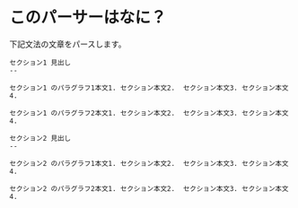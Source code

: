 このパーサーはなに？
====================

下記文法の文章をパースします。

~~~ { .txt }
セクション1 見出し
--

セクション1 のパラグラフ1本文1. セクション本文2.  セクション本文3. セクション本文4.

セクション1 のパラグラフ2本文1. セクション本文2.  セクション本文3. セクション本文4.

セクション2 見出し
--

セクション2 のパラグラフ1本文1. セクション本文2.  セクション本文3. セクション本文4.

セクション2 のパラグラフ2本文1. セクション本文2.  セクション本文3. セクション本文4.

~~~
